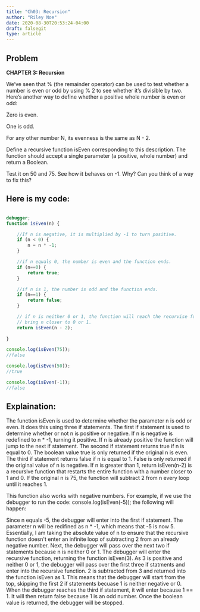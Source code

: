 ```yaml
---
title: "Ch03: Recursion"
author: "Riley Noe"
date: 2020-08-30T20:53:24-04:00
draft: falsegit 
type: article
---
```


## Problem

**CHAPTER 3: Recursion**

We’ve seen that % (the remainder operator) can be used to test whether a 
number is even or odd by using % 2 to see whether it’s divisible by two. 
Here’s another way to define whether a positive whole number is even or odd:

Zero is even.

One is odd.

For any other number N, its evenness is the same as N - 2.

Define a recursive function isEven corresponding to this description. The 
function should accept a single parameter (a positive, whole number) and return 
a Boolean.

Test it on 50 and 75. See how it behaves on -1. Why? Can you think of a way 
to fix this?

<!--more-->

 ## Here is my code:

```javascript

debugger;
function isEven(n) {

    //If n is negative, it is multiplied by -1 to turn positive.
    if (n < 0) {
        n = n * -1;
    }

    //if n equals 0, the number is even and the function ends.
    if (n==0) {
        return true;
    }

    //if n is 1, the number is odd and the function ends.
    if (n==1) {
        return false;
    }

    // if n is neither 0 or 1, the function will reach the recurvise function, which subtracts 2 from n to 
    // bring n closer to 0 or 1.
    return isEven(n - 2);
    
}

console.log(isEven(75));
//false

console.log(isEven(50));
//true

console.log(isEven(-1));
//false

```

## Explaination:

The function isEven is used to determine whether the parameter n is odd or even. It does this using three if statements. The first if statement is used to determine whether or not n is positive or negative. If n is negative is redefined to n * -1, turning it positive. If n is already positive the function will jump to the next if statement. The second if statement returns true if n is equal to 0. The boolean value true is only returned if the original n is even. The third if statement returns false if n is equal to 1. False is only returned if the original value of n is negative. If n is greater than 1, return isEven(n-2) is a recursive function that restarts the entire function with a number closer to 1 and 0. If the original n is 75, the function will subtract 2 from n every loop until it reaches 1. 

This function also works with negative numbers. For example, if we use the debugger to run the code:
console.log(isEven(-5)); the following will happen:

Since n equals -5, the debugger will enter into the first if statement. The parameter n will be redifined as n * -1, which means that -5 is now 5. Essentially, I am taking the absolute value of n to ensure that the recursive function doesn't enter an infinite loop of subtracting 2 from an already negative number. Next, the debugger will pass over the next two if statements because n is neither 0 or 1. The debugger will enter the recursive function, returning the function isEven(3). As 3 is positive and neither 0 or 1, the debugger will pass over the first three if statments and enter into the recursive function. 2 is subtracted from 3 and returned into the function isEven as 1. This means that the debugger will start from the top, skipping the first 2 if statements becuase 1 is neither negative or 0. When the debugger reaches the third if statement, it will enter because 1 == 1. It will then return false because 1 is an odd number. Once the boolean value is returned, the debugger will be stopped.


